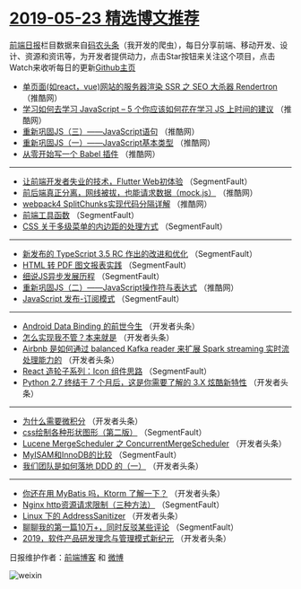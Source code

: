 # [2019-05-23 精选博文推荐](http://hao.caibaojian.com/date/2019/05/23)

[前端日报](http://caibaojian.com/c/news)栏目数据来自[码农头条](http://hao.caibaojian.com/)（我开发的爬虫），每日分享前端、移动开发、设计、资源和资讯等，为开发者提供动力，点击Star按钮来关注这个项目，点击Watch来收听每日的更新[Github主页](https://github.com/kujian/frontendDaily)
* [单页面(如react，vue)网站的服务器渲染 SSR 之 SEO 大杀器 Rendertron](http://hao.caibaojian.com/112209.html) （推酷网）
* [学习如何去学习 JavaScript &#8211; 5 个你应该如何花在学习 JS 上时间的建议](http://hao.caibaojian.com/112199.html) （推酷网）
* [重新巩固JS（三）——JavaScript语句](http://hao.caibaojian.com/112216.html) （推酷网）
* [重新巩固JS（一）——JavaScript基本类型](http://hao.caibaojian.com/112212.html) （推酷网）
* [从零开始写一个 Babel 插件](http://hao.caibaojian.com/112204.html) （推酷网）

***
* [让前端开发者失业的技术，Flutter Web初体验](http://hao.caibaojian.com/112150.html) （SegmentFault）
* [前后端真正分离，网线被拔，也能请求数据（mock.js）](http://hao.caibaojian.com/112205.html) （推酷网）
* [webpack4 SplitChunks实现代码分隔详解](http://hao.caibaojian.com/112206.html) （推酷网）
* [前端工具函数](http://hao.caibaojian.com/112155.html) （SegmentFault）
* [CSS 关于多级菜单的内边距的处理方式](http://hao.caibaojian.com/112160.html) （SegmentFault）

***
* [新发布的 TypeScript 3.5 RC 作出的改进和优化](http://hao.caibaojian.com/112153.html) （SegmentFault）
* [HTML 转 PDF 图文报表实践](http://hao.caibaojian.com/112164.html) （SegmentFault）
* [细说JS异步发展历程](http://hao.caibaojian.com/112156.html) （SegmentFault）
* [重新巩固JS（二）——JavaScript操作符与表达式](http://hao.caibaojian.com/112214.html) （推酷网）
* [JavaScript 发布-订阅模式](http://hao.caibaojian.com/112159.html) （SegmentFault）

***
* [Android Data Binding 的前世今生](http://hao.caibaojian.com/112192.html) （开发者头条）
* [怎么实现我不管？本来就是](http://hao.caibaojian.com/112171.html) （开发者头条）
* [Airbnb 是如何通过 balanced Kafka reader 来扩展 Spark streaming 实时流处理能力的](http://hao.caibaojian.com/112182.html) （开发者头条）
* [React 造轮子系列：Icon 组件思路](http://hao.caibaojian.com/112161.html) （SegmentFault）
* [Python 2.7 终结于 7 个月后，这是你需要了解的 3.X 炫酷新特性](http://hao.caibaojian.com/112193.html) （开发者头条）

***
* [为什么需要微积分](http://hao.caibaojian.com/112172.html) （开发者头条）
* [css绘制各种形状图形（第二版）](http://hao.caibaojian.com/112151.html) （SegmentFault）
* [Lucene MergeScheduler 之 ConcurrentMergeScheduler](http://hao.caibaojian.com/112183.html) （开发者头条）
* [MyISAM和InnoDB的比较](http://hao.caibaojian.com/112162.html) （SegmentFault）
* [我们团队是如何落地 DDD 的（一）](http://hao.caibaojian.com/112194.html) （开发者头条）

***
* [你还在用 MyBatis 吗，Ktorm 了解一下？](http://hao.caibaojian.com/112173.html) （开发者头条）
* [Nginx http资源请求限制（三种方法）](http://hao.caibaojian.com/112152.html) （SegmentFault）
* [Linux 下的 AddressSanitizer](http://hao.caibaojian.com/112184.html) （开发者头条）
* [聊聊我的第一篇10万+，同时反驳某些评论](http://hao.caibaojian.com/112163.html) （SegmentFault）
* [2019，软件产品研发理念与管理模式新纪元](http://hao.caibaojian.com/112195.html) （开发者头条）

日报维护作者：[前端博客](http://caibaojian.com/) 和 [微博](http://caibaojian.com/go/weibo)

![weixin](https://user-images.githubusercontent.com/3055447/38468989-651132ac-3b80-11e8-8e6b-15122322a9d7.png)